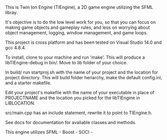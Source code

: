 This is Twin Ion Engine (TIEngine), a 2D game engine utilizing the SFML libray.

It's objective is to do the low level work for you, so that you can focus on
making game objects and gameplay rules, and less on worrying about object
management, logging, window management, and game loops.

This project is cross platform and has been tested on Visual Studio 14.0 and gcc
4.8.4.

To install, clone to your machine and run 'make'. This will produce a
libTIEngine-debug in bin/. Move to lib folder of your choice.

In build/ run startproj.sh with the name of your project and the location for
project directory. This will build folder heriarchy, make the default
config.ini, and a starter makefile.

Edit your project's makefile with the name of your executable in place of PROJECTNAME and
the location you picked for the libTIEngine in LIBLOCATION.

src/main.cpp has an include statement, rewrite it to point to TIEngine.h.

See docs for documentation for avaliable classes and methods.

This engine utilizes
	SFML -
	Boost - 
	SOCI -
